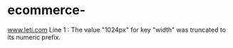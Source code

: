 # ecommerce-
www.leti.com
Line 1 : The value "1024px" for key "width" was truncated to its numeric prefix.
